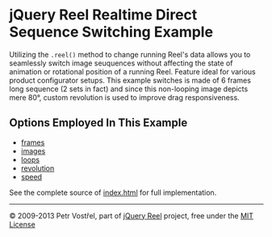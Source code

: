 jQuery Reel Realtime Direct Sequence Switching Example
======================================================

Utilizing the `.reel()` method to change running Reel's data allows you to
seamlessly switch image seuquences without affecting the state of animation
or rotational position of a running Reel. Feature ideal for various product
configurator setups. This example switches is made of 6 frames long sequence
(2 sets in fact) and since this non-looping image depicts mere 80°, custom
revolution is used to improve drag responsiveness.


Options Employed In This Example
--------------------------------

- [frames](http://jquery.vostrel.net/reel#frames)
- [images](http://jquery.vostrel.net/reel#image)
- [loops](http://jquery.vostrel.net/reel#loops)
- [revolution](http://jquery.vostrel.net/reel#revolution)
- [speed](http://jquery.vostrel.net/reel#speed)

See the complete source of [index.html](index.html) for full
implementation.


---
&copy; 2009-2013 Petr Vostřel, part of [jQuery Reel][reel] project, free under the [MIT License][license]



[reel]:http://jquery.vostrel.net/reel
[license]:https://raw.github.com/pisi/Reel/master/LICENSE.txt
